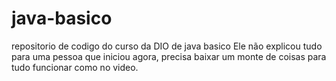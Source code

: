 # java-basico
repositorio de codigo do curso da DIO de java basico
Ele não explicou tudo para uma pessoa que iniciou agora, precisa baixar um monte de coisas para tudo funcionar como no video.